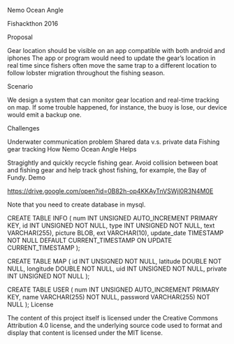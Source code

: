 Nemo Ocean Angle

Fishackthon 2016

Proposal

Gear location should be visible on an app compatible with both android and iphones The app or program would need to update the gear’s location in real time since fishers often move the same trap to a different location to follow lobster migration throughout the fishing season.

Scenario

We design a system that can monitor gear location and real-time tracking on map. If some trouble happened, for instance, the buoy is lose, our device would emit a backup one.

Challenges

Underwater communication problem
Shared data v.s. private data
Fishing gear tracking
How Nemo Ocean Angle Helps

Stragightly and quickly recycle fishing gear.
Avoid collision between boat and fishing gear and help track ghost fishing, for example, the Bay of Fundy.
Demo

https://drive.google.com/open?id=0B82h-op4KKAyTnVSWjl0R3N4M0E

Note that you need to create database in mysql.

CREATE TABLE INFO ( num INT UNSIGNED AUTO_INCREMENT PRIMARY KEY, id INT UNSIGNED NOT NULL, type INT UNSIGNED NOT NULL, text VARCHAR(255), picture BLOB, ext VARCHAR(10), update_date TIMESTAMP NOT NULL DEFAULT CURRENT_TIMESTAMP ON UPDATE CURRENT_TIMESTAMP );

CREATE TABLE MAP ( id INT UNSIGNED NOT NULL, latitude DOUBLE NOT NULL, longitude DOUBLE NOT NULL, uid INT UNSIGNED NOT NULL, private INT UNSIGNED NOT NULL );

CREATE TABLE USER ( num INT UNSIGNED AUTO_INCREMENT PRIMARY KEY, name VARCHAR(255) NOT NULL, password VARCHAR(255) NOT NULL );
License

The content of this project itself is licensed under the Creative Commons Attribution 4.0 license, and the underlying source code used to format and display that content is licensed under the MIT license.
